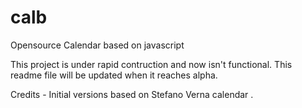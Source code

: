 calb
====

Opensource Calendar based on javascript

This project is under rapid contruction and now isn't functional. This readme file will be updated when it reaches alpha. 

Credits - Initial versions based on Stefano Verna calendar . 
